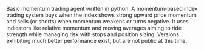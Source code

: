 Basic momentum trading agent written in python.
A momentum-based index trading system buys when the index shows strong upward price momentum
and sells (or shorts) when momentum weakens or turns negative. It uses indicators like relative momentum 
and moving averages aiming to ride strength while managing risk with stops and position sizing.
Versions exhibiting much better performance exist, but are not public at this time. 
